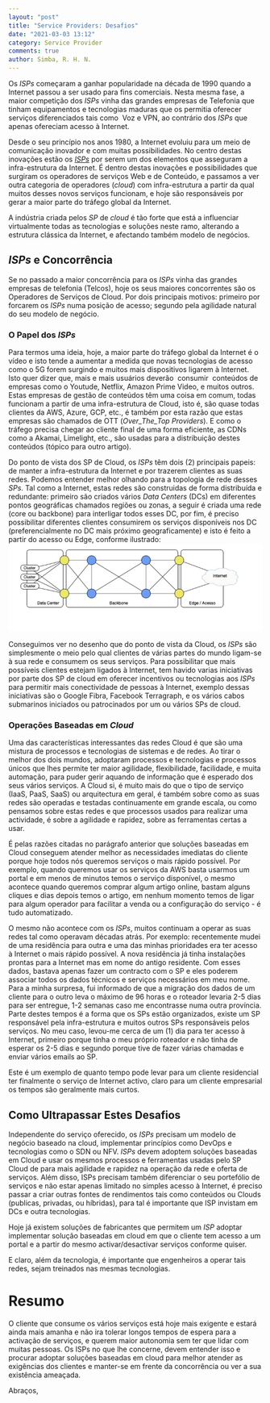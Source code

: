 ```yaml
---
layout: "post"
title: "Service Providers: Desafios"
date: "2021-03-03 13:12"
category: Service Provider
comments: true
author: Simba, R. H. N.
---
```

Os _ISPs_ começaram a ganhar popularidade na década de 1990 quando a Internet passou a ser usado para fins comerciais. Nesta mesma fase, a maior competição dos _ISPs_ vinha das grandes empresas de Telefonia que tinham equipamentos e tecnologias maduras que os permitia oferecer serviços diferenciados tais como  Voz e VPN, ao contrário dos _ISPs_ que apenas ofereciam acesso à Internet.

Desde o seu princípio nos anos 1980, a Internet evoluiu para um meio de comunicação inovador e com muitas possibilidades. No centro destas inovações estão os [_ISPs_](https://www.ricardosimba.com/service%20provider/2021/02/20/service-providers-introducao.html) por serem um dos elementos que asseguram a infra-estrutura da Internet. É dentro destas inovações e possibilidades que surgiram os operadores de serviços Web e de Conteúdo, e passamos a ver outra categoria de operadores (_cloud_) com infra-estrutura a partir da qual muitos desses novos serviços funcionam, e hoje são responsáveis por gerar a maior parte do tráfego global da Internet.

A indústria criada pelos _SP_ de _cloud_ é tão forte que está a influenciar virtualmente todas as tecnologias e soluções neste ramo, alterando a estrutura clássica da Internet, e afectando também modelo de negócios.

## _ISPs_ e Concorrência
Se no passado a maior concorrência para os _ISPs_ vinha das grandes empresas de telefonia (Telcos), hoje os seus maiores concorrentes são os Operadores de Serviços de Cloud. Por dois principais motivos: primeiro por forcarem os _ISPs_ numa posição de acesso; segundo pela agilidade natural do seu modelo de negócio.

### O Papel dos _ISPs_
Para termos uma ideia, hoje, a maior parte do tráfego global da Internet é o vídeo e isto tende a aumentar a medida que novas tecnologias de acesso como o 5G forem surgindo e muitos mais dispositivos ligarem à Internet. Isto quer dizer que, mais e mais usuários deverão  consumir  conteúdos de empresas como o Youtude, Netflix, Amazon Prime Video, e muitos outros. Estas empresas de gestão de conteúdos têm uma coisa em comum, todas funcionam a partir de uma infra-estrutura de Cloud, isto é, são quase todas clientes da AWS, Azure, GCP, etc., é também por esta razão que estas empresas são chamados de OTT (_Over_The_Top Providers_). E como o tráfego precisa chegar ao cliente final de uma forma eficiente, as CDNs como a Akamai, Limelight, etc., são usadas para a distribuição destes conteúdos (tópico para outro artigo).

Do ponto de vista dos SP de Cloud, os _ISPs_ têm dois (2) principais papeis: de manter a infra-estrutura da Internet e por trazerem clientes as suas redes. Podemos entender melhor olhando para a topologia de rede desses _SPs_. Tal como a Internet, estas redes são construidas de forma distribuída e redundante: primeiro são criados vários _Data Centers_ (DCs) em diferentes pontos geográficas chamados regiões ou zonas, a seguir é criada uma rede (core ou backbone) para interligar todos esses DC, por fim, é preciso possibilitar diferentes clientes consumirem os serviços disponíveis nos DC (preferencialmente no DC mais próximo geograficamente) e isto é feito a partir do acesso ou Edge, conforme ilustrado:
<img src="/assets/Cloud1.jpg" class="align-center">

Conseguimos ver no desenho que do ponto de vista da Cloud, os _ISPs_ são simplesmente o meio pelo qual clientes de várias partes do mundo ligam-se à sua rede e consumem os seus serviços. Para possibilitar que mais possíveis clientes estejam ligados à Internet, tem havido varias iniciativas por parte dos SP de cloud em oferecer incentivos ou tecnologias aos _ISPs_ para permitir mais conectividade de pessoas à Internet, exemplo dessas iniciativas são o Google Fibra, Facebook Terragraph, e os vários cabos submarinos iniciados ou patrocinados por um ou vários SPs de cloud.

### Operações Baseadas em _Cloud_
Uma das características interessantes das redes Cloud é que são uma mistura de processos e tecnologias de sistemas e de redes. Ao tirar o melhor dos dois mundos, adoptaram processos e tecnologias e processos únicos que lhes permite ter maior agilidade, flexibilidade, facilidade, e muita automação, para puder gerir aquando de informação que é esperado dos seus vários serviços. A Cloud si, é muito mais do que o tipo de serviço (IaaS, PaaS, SaaS) ou arquitectura em geral, é também sobre como as suas redes são operadas e testadas continuamente em grande escala, ou como pensamos sobre estas redes e que processos usados para realizar uma actividade, é sobre a agilidade e rapidez, sobre as ferramentas certas a usar.

É pelas razões citadas no parágrafo anterior que soluções baseadas em Cloud conseguem atender melhor as necessidades imediatas do cliente porque hoje todos nós queremos serviços o mais rápido possível. Por exemplo, quando queremos usar os serviços da AWS basta usarmos um portal e em menos de minutos temos o serviço disponível, o mesmo acontece quando queremos comprar algum artigo online, bastam alguns cliques e dias depois temos o artigo, em nenhum momento temos de ligar para algum operador para facilitar a venda ou a configuração do serviço - é tudo automatizado.

O mesmo não acontece com os _ISPs_, muitos continuam a operar as suas redes tal como operavam décadas atrás. Por exemplo: recentemente mudei de uma residência para outra e uma das minhas prioridades era ter acesso à Internet o mais rápido possível. A nova residência já tinha instalações prontas para a Internet mas em nome do antigo residente. Com esses dados, bastava apenas fazer um contracto com o SP e eles poderem associar todos os dados técnicos e serviços necessários em meu nome. Para a minha surpresa, fui informado de que a migração dos dados de um cliente para o outro leva o máximo de 96 horas e o roteador levaria 2-5 dias para ser entregue, 1-2 semanas caso me encontrasse numa outra província. Parte destes tempos é a forma que os SPs estão organizados, existe um SP responsável pela infra-estrutura e muitos outros SPs responsáveis pelos serviços. No meu caso, levou-me cerca de um (1) dia para ter acesso à Internet, primeiro porque tinha o meu próprio roteador e não tinha de esperar os 2-5 dias e segundo porque tive de fazer várias chamadas e enviar vários emails ao SP.

Este é um exemplo de quanto tempo pode levar para um cliente residencial ter finalmente o serviço de Internet activo, claro para um cliente empresarial os tempos são geralmente mais curtos.

## Como Ultrapassar Estes Desafios
Independente do serviço oferecido, os _ISPs_ precisam um modelo de negócio baseado na cloud, implementar princípios como DevOps e tecnologias como o SDN ou NFV. _ISPs_ devem adoptem soluções baseadas em Cloud e usar os mesmos processos e ferramentas usadas pelo SP Cloud de para mais agilidade e rapidez na operação da rede e oferta de serviços. Além disso, ISPs precisam também diferenciar o seu portefólio de serviços e não estar apenas limitado no simples acesso à Internet, é preciso passar a criar outras fontes de rendimentos tais como conteúdos ou Clouds (publicas, privadas, ou híbridas), para tal é importante que ISP invistam em DCs e outra tecnologias.

Hoje já existem soluções de fabricantes que permitem um _ISP_ adoptar implementar solução baseadas em cloud em que o cliente tem acesso a um portal e a partir do mesmo activar/desactivar serviços conforme quiser.

E claro, além da tecnologia, é importante que engenheiros a operar tais redes, sejam treinados nas mesmas tecnologias.

# Resumo
O cliente que consume os vários serviços está hoje mais exigente e estará ainda mais amanha e não ira tolerar longos tempos de espera para a activação de serviços, e querem maior autonomia sem ter que lidar com muitas pessoas. Os ISPs no que lhe concerne, devem entender isso e  procurar adoptar soluções baseadas em cloud para melhor atender as exigências dos clientes e manter-se em frente da concorrência ou ver a sua existência ameaçada.


Abraços,
